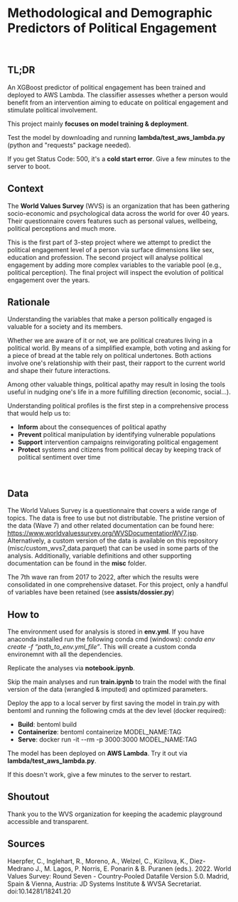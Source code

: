 # Methodological and Demographic Predictors of Political Engagement
<br/>

## TL;DR
An XGBoost predictor of political engagement has been trained and deployed to AWS Lambda. 
The classifier assesses whether a person would benefit from an intervention aiming to educate on political engagement and stimulate political involvement.

This project mainly **focuses on model training & deployment**.

Test the model by downloading and running **lambda/test_aws_lambda.py** (python and "requests" package needed).

If you get Status Code: 500, it's a **cold start error**. Give a few minutes to the server to boot.
<br/>

## Context 
The **World Values Survey** (WVS) is an organization that has been gathering socio-economic and psychological data across the world for over 40 years.
Their questionnaire covers features such as personal values, wellbeing, political perceptions and much more.

This is the first part of 3-step project where we attempt to predict the political engagement level of a person via surface dimensions like sex, education and profession.
The second project will analyse political engagement by adding more complex variables to the variable pool (e.g., political perception).
The final project will inspect the evolution of political engagement over the years. 
<br/>

## Rationale
Understanding the variables that make a person politically engaged is valuable for a society and its members.

Whether we are aware of it or not, we are political creatures living in a political world.
By means of a simplified example, both voting and asking for a piece of bread at the table rely on political undertones. Both actions involve one's relationship with their past, their rapport to the current world and shape their future interactions.  

Among other valuable things, political apathy may result in losing the tools useful in nudging one's life in a more fulfilling direction (economic, social...).

Understanding political profiles is the first step in a comprehensive process that would help us to:
* **Inform** about the consequences of political apathy 
* **Prevent** political manipulation by identifying vulnerable populations 
* **Support** intervention campaigns reinvigorating political engagement
* **Protect** systems and citizens from political decay by keeping track of political sentiment over time
<br/>

## Data
The World Values Survey is a questionnaire that covers a wide range of topics.
The data is free to use but not distributable. The pristine version of the data (Wave 7) and other related documentation can be found here: https://www.worldvaluessurvey.org/WVSDocumentationWV7.jsp. 
Alternatively, a custom version of the data is available on this repository (misc/custom_wvs7_data.parquet) that can be used in some parts of the analysis. Additionally, variable definitions and other supporting documentation can be found in the **misc** folder.

The 7th wave ran from 2017 to 2022, after which the results were consolidated in one comprehensive dataset. For this project, only a handful of variables have been retained (see **assists/dossier.py**)
<br/>

## How to
The environment used for analysis is stored in **env.yml**. If you have anaconda installed run the following conda cmd (windows): *conda env create -f “path_to_env.yml_file”*. This will create a custom conda environemnt with all the dependencies.

Replicate the analyses via **notebook.ipynb**.

Skip the main analyses and run **train.ipynb** to train the model with the final version of the data (wrangled & imputed) and optimized parameters.

Deploy the app to a local server by first saving the model in train.py with bentoml and running the following cmds at the dev level (docker required):
* **Build**: bentoml build
* **Containerize**: bentoml containerize MODEL_NAME:TAG
* **Serve**: docker run -it --rm -p 3000:3000 MODEL_NAME:TAG

The model has been deployed on **AWS Lambda**. Try it out via **lambda/test_aws_lambda.py**.

If this doesn't work, give a few minutes to the server to restart.
<br/>

## Shoutout 
Thank you to the WVS organization for keeping the academic playground accessible and transparent.
<br/>

## Sources
Haerpfer, C., Inglehart, R., Moreno, A., Welzel, C., Kizilova, K., Diez-Medrano J., M. Lagos, P. Norris, E. Ponarin & B. Puranen (eds.). 2022. World Values Survey: Round Seven - Country-Pooled Datafile Version 5.0. Madrid, Spain & Vienna, Austria: JD Systems Institute & WVSA Secretariat. doi:10.14281/18241.20
